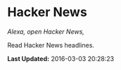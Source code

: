 # Hacker News
*Alexa, open Hacker News,*

Read Hacker News headlines.

**Last Updated:** 2016-03-03 20:28:23